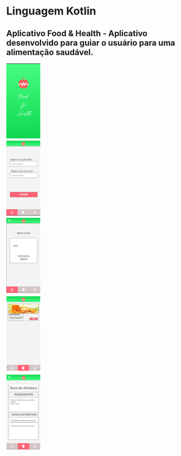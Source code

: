 # Linguagem Kotlin
## Aplicativo  Food & Health - Aplicativo desenvolvido para guiar o usuário para uma alimentação saudável.



![wireframe.foodhealth](https://github.com/DaviLikesan123/FoodHealth/blob/main/Image-Readme.jpg)
